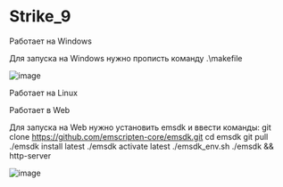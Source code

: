 # Strike_9
Работает на Windows

Для запуска на Windows нужно прописть команду .\makefile 

![image](https://user-images.githubusercontent.com/70647725/208322821-8b050794-07d5-491a-86f1-04d54c9797ee.png)

Работает на Linux

Работает в Web

Для запуска на Web нужно установить emsdk и ввести команды:
git clone https://github.com/emscripten-core/emsdk.git
cd emsdk
git pull
./emsdk install latest
./emsdk activate latest
./emsdk_env.sh
./emsdk && http-server

![image](https://user-images.githubusercontent.com/70647725/208322868-ed7aed2b-035b-4b57-929e-9155d257dc04.png)
